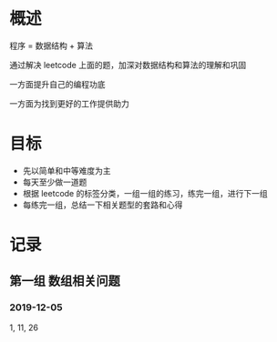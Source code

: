 # 概述

程序 = 数据结构 + 算法

通过解决 leetcode 上面的题，加深对数据结构和算法的理解和巩固

一方面提升自己的编程功底

一方面为找到更好的工作提供助力

# 目标

* 先以简单和中等难度为主
* 每天至少做一道题
* 根据 leetcode 的标签分类，一组一组的练习，练完一组，进行下一组
* 每练完一组，总结一下相关题型的套路和心得

# 记录

## 第一组 数组相关问题

### 2019-12-05

1, 11, 26
